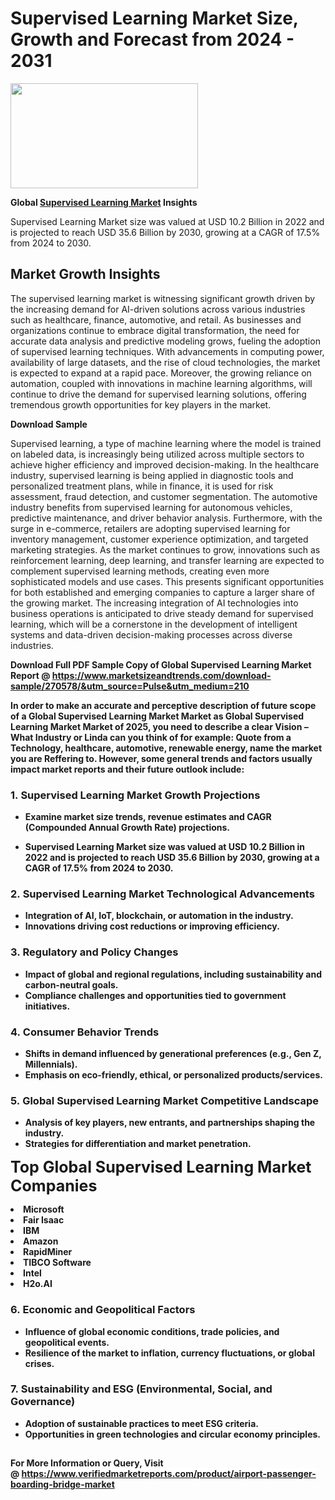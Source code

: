 <H1>Supervised Learning Market Size, Growth and Forecast from 2024 - 2031</H1><img class="aligncenter size-medium wp-image-584254" src="https://thirdeyenews.in/wp-content/uploads/2024/09/Global-Market-Research-300x168.jpeg" alt="" width="300" height="168" /><p><strong>Global&nbsp;<a href="https://www.marketsizeandtrends.com/download-sample/270578/&amp;utm_source=Pulse&amp;utm_medium=210">Supervised Learning Market</a> Insights</strong></p><p>Supervised Learning Market size was valued at USD 10.2 Billion in 2022 and is projected to reach USD 35.6 Billion by 2030, growing at a CAGR of 17.5% from 2024 to 2030.</p><p><h2>Market Growth Insights</h2> <p>The supervised learning market is witnessing significant growth driven by the increasing demand for AI-driven solutions across various industries such as healthcare, finance, automotive, and retail. As businesses and organizations continue to embrace digital transformation, the need for accurate data analysis and predictive modeling grows, fueling the adoption of supervised learning techniques. With advancements in computing power, availability of large datasets, and the rise of cloud technologies, the market is expected to expand at a rapid pace. Moreover, the growing reliance on automation, coupled with innovations in machine learning algorithms, will continue to drive the demand for supervised learning solutions, offering tremendous growth opportunities for key players in the market.</p> <p><strong>Download Sample</strong></p> <p>Supervised learning, a type of machine learning where the model is trained on labeled data, is increasingly being utilized across multiple sectors to achieve higher efficiency and improved decision-making. In the healthcare industry, supervised learning is being applied in diagnostic tools and personalized treatment plans, while in finance, it is used for risk assessment, fraud detection, and customer segmentation. The automotive industry benefits from supervised learning for autonomous vehicles, predictive maintenance, and driver behavior analysis. Furthermore, with the surge in e-commerce, retailers are adopting supervised learning for inventory management, customer experience optimization, and targeted marketing strategies. As the market continues to grow, innovations such as reinforcement learning, deep learning, and transfer learning are expected to complement supervised learning methods, creating even more sophisticated models and use cases. This presents significant opportunities for both established and emerging companies to capture a larger share of the growing market. The increasing integration of AI technologies into business operations is anticipated to drive steady demand for supervised learning, which will be a cornerstone in the development of intelligent systems and data-driven decision-making processes across diverse industries.</p> <p><strong></p><p><span class=""><strong>Download Full PDF Sample Copy of Global Supervised Learning Market Report</strong> @ <a href="https://www.marketsizeandtrends.com/download-sample/270578/&amp;utm_source=Pulse&amp;utm_medium=210" target="_blank">https://www.marketsizeandtrends.com/download-sample/270578/&amp;utm_source=Pulse&amp;utm_medium=210</a></span></p><p>In order to make an accurate and perceptive description of future scope of a Global&nbsp;Supervised Learning Market Market as Global&nbsp;Supervised Learning Market Market of 2025, you need to describe a clear Vision &ndash; What Industry or Linda can you think of for example: Quote from a Technology, healthcare, automotive, renewable energy, name the market you are Reffering to. However, some general trends and factors usually impact market reports and their future outlook include:</p><h3>1.&nbsp;<strong>Supervised Learning Market Growth Projections</strong></h3><ul><li>Examine market size trends, revenue estimates and CAGR (Compounded Annual Growth Rate) projections.</li><li><p>Supervised Learning Market size was valued at USD 10.2 Billion in 2022 and is projected to reach USD 35.6 Billion by 2030, growing at a CAGR of 17.5% from 2024 to 2030.</p></li></ul><h3>2.&nbsp;<strong>Supervised Learning Market Technological Advancements</strong></h3><ul><li>Integration of AI, IoT, blockchain, or automation in the industry.</li><li>Innovations driving cost reductions or improving efficiency.</li></ul><h3>3.&nbsp;<strong>Regulatory and Policy Changes</strong></h3><ul><li>Impact of global and regional regulations, including sustainability and carbon-neutral goals.</li><li>Compliance challenges and opportunities tied to government initiatives.</li></ul><h3>4.&nbsp;<strong>Consumer Behavior Trends</strong></h3><ul><li>Shifts in demand influenced by generational preferences (e.g., Gen Z, Millennials).</li><li>Emphasis on eco-friendly, ethical, or personalized products/services.</li></ul><h3>5.&nbsp;<strong>Global Supervised Learning Market Competitive Landscape</strong></h3><ul><li>Analysis of key players, new entrants, and partnerships shaping the industry.</li><li>Strategies for differentiation and market penetration.</li></ul><p data-pm-slice="1 1 []"><span style="color: inherit; font-family: inherit; font-size: 25px;">Top Global Supervised Learning Market Companies</span></p><div class="" data-test-id=""><p><li>Microsoft</li><li> Fair Isaac</li><li> IBM</li><li> Amazon</li><li> RapidMiner</li><li> TIBCO Software</li><li> Intel</li><li> H2o.AI</li></p></div><h3>6.&nbsp;<strong>Economic and Geopolitical Factors</strong></h3><ul><li>Influence of global economic conditions, trade policies, and geopolitical events.</li><li>Resilience of the market to inflation, currency fluctuations, or global crises.</li></ul><h3>7.&nbsp;<strong>Sustainability and ESG (Environmental, Social, and Governance)</strong></h3><ul><li>Adoption of sustainable practices to meet ESG criteria.</li><li>Opportunities in green technologies and circular economy principles.</li></ul><h2><strong style="font-size: 14px;">For More Information or Query, Visit @&nbsp;</strong><a style="background-color: #ffffff; font-size: 14px;" href="https://www.marketsizeandtrends.com/report/supervised-learning-market/" target="_blank">https://www.verifiedmarketreports.com/product/airport-passenger-boarding-bridge-market</a></h2>
